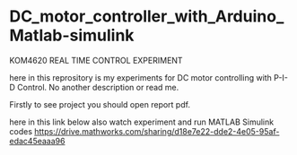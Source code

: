 # DC_motor_controller_with_Arduino_Matlab-simulink
KOM4620 REAL TIME CONTROL EXPERIMENT

here in this reprository is my experiments for DC motor controlling with P-I-D Control. 
No another description or read me. 

Firstly to see project you should open report pdf. 

here in this link below also watch experiment and run MATLAB Simulink codes
https://drive.mathworks.com/sharing/d18e7e22-dde2-4e05-95af-edac45eaaa96
